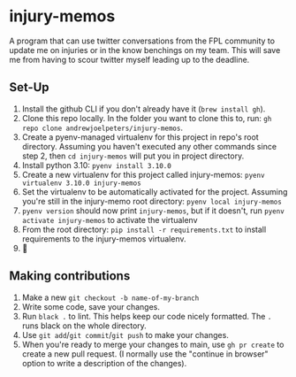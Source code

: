 # injury-memos
A program that can use twitter conversations from the FPL community to update me on injuries or in the know benchings on my team. This will save me from having to scour twitter myself leading up to the deadline.

## Set-Up
1. Install the github CLI if you don't already have it (`brew install gh`).
2. Clone this repo locally. In the folder you want to clone this to, run: `gh repo clone andrewjoelpeters/injury-memos`.
3. Create a pyenv-managed virtualenv for this project in repo's root directory. Assuming you haven't executed any other commands since step 2, then `cd injury-memos` will put you in project directory.
4. Install python 3.10: `pyenv install 3.10.0`
5. Create a new virtualenv for this project called injury-memos: `pyenv virtualenv 3.10.0 injury-memos`
6. Set the virtualenv to be automatically activated for the project. Assuming you're still in the injury-memo root directory: `pyenv local injury-memos`
7. `pyenv version` should now print `injury-memos`, but if it doesn't, run `pyenv activate injury-memos` to activate the virtualenv
8. From the root directory: `pip install -r requirements.txt` to install requirements to the injury-memos virtualenv.
9. 🎉

## Making contributions
1. Make a new `git checkout -b name-of-my-branch`
2. Write some code, save your changes.
3. Run `black .` to lint. This helps keep our code nicely formatted. The `.` runs black on the whole directory.
4. Use `git add`/`git commit`/`git push` to make your changes.
5. When you're ready to merge your changes to main, use `gh pr create` to create a new pull request. (I normally use the "continue in browser" option to write a description of the changes).
